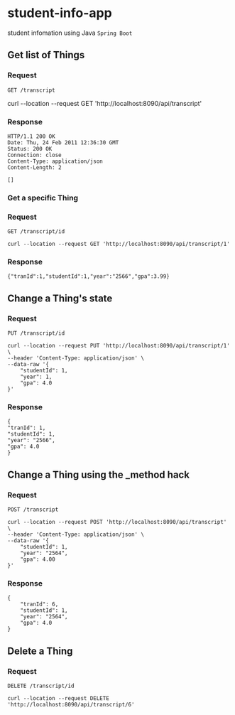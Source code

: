 # student-info-app
student infomation using Java `Spring Boot`

## Get list of Things

### Request

`GET /transcript`

curl --location --request GET 'http://localhost:8090/api/transcript'

### Response

    HTTP/1.1 200 OK
    Date: Thu, 24 Feb 2011 12:36:30 GMT
    Status: 200 OK
    Connection: close
    Content-Type: application/json
    Content-Length: 2

    []
### Get a specific Thing

### Request

`GET /transcript/id`

    curl --location --request GET 'http://localhost:8090/api/transcript/1'

### Response

    {"tranId":1,"studentId":1,"year":"2566","gpa":3.99}

## Change a Thing's state

### Request

`PUT /transcript/id`

    curl --location --request PUT 'http://localhost:8090/api/transcript/1' \
    --header 'Content-Type: application/json' \
    --data-raw '{
        "studentId": 1,
        "year": 1,
        "gpa": 4.0
    }'

### Response

    {
    "tranId": 1,
    "studentId": 1,
    "year": "2566",
    "gpa": 4.0
    }

## Change a Thing using the _method hack

### Request

`POST /transcript`

    curl --location --request POST 'http://localhost:8090/api/transcript' \
    --header 'Content-Type: application/json' \
    --data-raw '{
        "studentId": 1,
        "year": "2564",
        "gpa": 4.00
    }'

### Response

    {
        "tranId": 6,
        "studentId": 1,
        "year": "2564",
        "gpa": 4.0
    }

## Delete a Thing

### Request

`DELETE /transcript/id`

    curl --location --request DELETE 'http://localhost:8090/api/transcript/6'